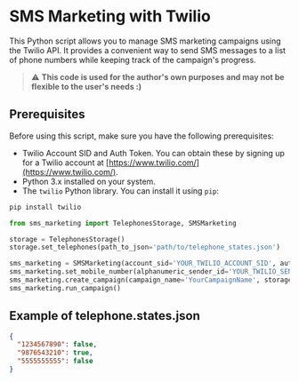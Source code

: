 # SMS Marketing with Twilio

This Python script allows you to manage SMS marketing campaigns using the Twilio API. It provides a convenient way to send SMS messages to a list of phone numbers while keeping track of the campaign's progress.

> :warning: **This code is used for the author's own purposes and may not be flexible to the user's needs :)**

## Prerequisites

Before using this script, make sure you have the following prerequisites:

- Twilio Account SID and Auth Token. You can obtain these by signing up for a Twilio account at [https://www.twilio.com/](https://www.twilio.com/).
- Python 3.x installed on your system.
- The `twilio` Python library. You can install it using `pip`:

```bash
pip install twilio
```

```python
from sms_marketing import TelephonesStorage, SMSMarketing

storage = TelephonesStorage()
storage.set_telephones(path_to_json='path/to/telephone_states.json')

sms_marketing = SMSMarketing(account_sid='YOUR_TWILIO_ACCOUNT_SID', auth_token='YOUR_TWILIO_AUTH_TOKEN')
sms_marketing.set_mobile_number(alphanumeric_sender_id='YOUR_TWILIO_SENDER_ID', mobile_number='YOUR_TWILIO_MOBILE_NUMBER') # You have to choose between alphanumeric_sender_id and mobile_number
sms_marketing.create_campaign(campaign_name='YourCampaignName', storage=storage, sms_body='Your SMS message body')
sms_marketing.run_campaign()
```

## Example of telephone.states.json

```json
{
  "1234567890": false,
  "9876543210": true,
  "5555555555": false
}
```
